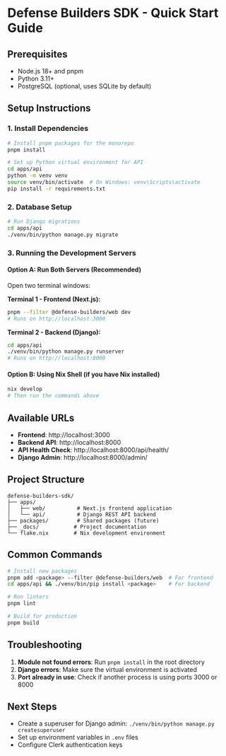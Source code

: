 # Defense Builders SDK - Quick Start Guide

## Prerequisites
- Node.js 18+ and pnpm
- Python 3.11+
- PostgreSQL (optional, uses SQLite by default)

## Setup Instructions

### 1. Install Dependencies

```bash
# Install pnpm packages for the monorepo
pnpm install

# Set up Python virtual environment for API
cd apps/api
python -m venv venv
source venv/bin/activate  # On Windows: venv\Scripts\activate
pip install -r requirements.txt
```

### 2. Database Setup

```bash
# Run Django migrations
cd apps/api
./venv/bin/python manage.py migrate
```

### 3. Running the Development Servers

#### Option A: Run Both Servers (Recommended)
Open two terminal windows:

**Terminal 1 - Frontend (Next.js):**
```bash
pnpm --filter @defense-builders/web dev
# Runs on http://localhost:3000
```

**Terminal 2 - Backend (Django):**
```bash
cd apps/api
./venv/bin/python manage.py runserver
# Runs on http://localhost:8000
```

#### Option B: Using Nix Shell (if you have Nix installed)
```bash
nix develop
# Then run the commands above
```

## Available URLs

- **Frontend**: http://localhost:3000
- **Backend API**: http://localhost:8000
- **API Health Check**: http://localhost:8000/api/health/
- **Django Admin**: http://localhost:8000/admin/

## Project Structure

```
defense-builders-sdk/
├── apps/
│   ├── web/          # Next.js frontend application
│   └── api/          # Django REST API backend
├── packages/         # Shared packages (future)
├── _docs/           # Project documentation
└── flake.nix        # Nix development environment
```

## Common Commands

```bash
# Install new packages
pnpm add <package> --filter @defense-builders/web  # For frontend
cd apps/api && ./venv/bin/pip install <package>    # For backend

# Run linters
pnpm lint

# Build for production
pnpm build
```

## Troubleshooting

1. **Module not found errors**: Run `pnpm install` in the root directory
2. **Django errors**: Make sure the virtual environment is activated
3. **Port already in use**: Check if another process is using ports 3000 or 8000

## Next Steps

- Create a superuser for Django admin: `./venv/bin/python manage.py createsuperuser`
- Set up environment variables in `.env` files
- Configure Clerk authentication keys
